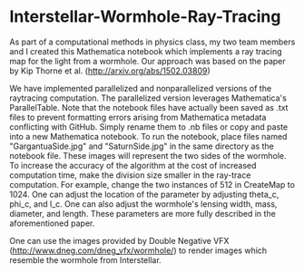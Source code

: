 # Interstellar-Wormhole-Ray-Tracing
As part of a computational methods in physics class, my two team members and I created this Mathematica notebook which implements a ray tracing map for the light from a wormhole. Our approach was based on the paper by Kip Thorne et al. (http://arxiv.org/abs/1502.03809)

We have implemented parallelized and nonparallelized versions of the raytracing computation. The parallelized version leverages Mathematica's ParallelTable. Note that the notebook files have actually been saved as .txt files to prevent formatting errors arising from Mathematica metadata conflicting with GitHub. Simply rename them to .nb files or copy and paste into a new Mathematica notebook. To run the notebook, place files named "GargantuaSide.jpg" and "SaturnSide.jpg" in the same directory as the notebook file. These images will represent the two sides of the wormhole. To increase the accuracy of the algorithm at the cost of increased computation time, make the division size smaller in the ray-trace computation. For example, change the two instances of 512 in CreateMap to 1024. One can adjust the location of the parameter by adjusting theta_c, phi_c, and l_c. One can also adjust the wormhole's lensing width, mass, diameter, and length. These parameters are more fully described in the aforementioned paper. 

One can use the images provided by Double Negative VFX (http://www.dneg.com/dneg_vfx/wormhole/) to render images which resemble the wormhole from Interstellar.
